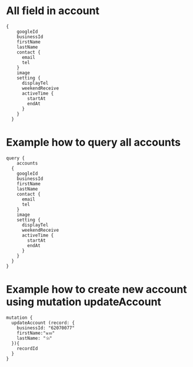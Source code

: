 # All field in account

```
{
    googleId
    businessId
    firstName
    lastName
    contact {
      email
      tel
    }
    image
    setting {
      displayTel
      weekendReceive
      activeTime {
        startAt
        endAt
      }
    }
  }
```

# Example how to query all accounts

```
query {
	accounts
  {
    googleId
    businessId
    firstName
    lastName
    contact {
      email
      tel
    }
    image
    setting {
      displayTel
      weekendReceive
      activeTime {
        startAt
        endAt
      }
    }
  }
}
```

# Example how to create new account using mutation updateAccount

```
mutation {
  updateAccount (record: {
    businessId: "62070077"
    firstName:"นาย"
    lastName: "ว่า"
  }){
    recordId
  }
}
```